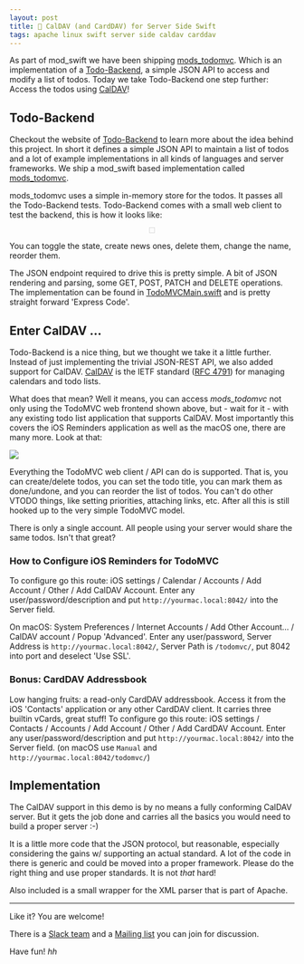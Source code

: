```yaml
---
layout: post
title: 📆 CalDAV (and CardDAV) for Server Side Swift
tags: apache linux swift server side caldav carddav
---
```


As part of mod_swift we have been shipping 
[mods_todomvc](https://github.com/AlwaysRightInstitute/mod_swift/tree/master/mods_todomvc).
Which is an implementation of a [Todo-Backend](http://todobackend.com), a simple
JSON API to access and modify a list of todos.
Today we take Todo-Backend one step further: Access the todos using 
[CalDAV](http://caldav.org)!

## Todo-Backend

Checkout the website of [Todo-Backend](http://todobackend.com) to learn more
about the idea behind this project.
In short it defines a simple JSON API to maintain a list of todos and a lot of
example implementations in all kinds of languages and server frameworks.
We ship a mod_swift based implementation called
[mods_todomvc](https://github.com/AlwaysRightInstitute/mod_swift/tree/master/mods_todomvc).

mods_todomvc uses a simple in-memory store for the todos. It passes all the 
Todo-Backend tests. Todo-Backend comes with a small web client to test
the backend, this is how it looks like:

<center><img src="http://noze.io/images/screenshot-todo-mvc-redis-1.jpeg" alt="" 
             style="border: 1px solid #DADADA; padding: 4px;"/></center>

You can toggle the state, create news ones, delete them, change the name,
reorder them.

The JSON endpoint required to drive this is pretty simple. A bit of JSON
rendering and parsing, some GET, POST, PATCH and DELETE operations.
The implementation can be found in
[TodoMVCMain.swift](https://github.com/AlwaysRightInstitute/mod_swift/blob/master/mods_todomvc/Sources/TodoMVCMain.swift)
and is pretty straight forward 'Express Code'.

## Enter CalDAV ...

Todo-Backend is a nice thing, but we thought we take it a little further.
Instead of just implementing the trivial JSON-REST API,
we also added support for CalDAV.
[CalDAV](http://caldav.org/) is the IETF standard
([RFC 4791](https://tools.ietf.org/html/rfc4791)) for managing calendars and
todo lists.

What does that mean? Well it means, you can access *mods_todomvc*
not only using the TodoMVC web frontend shown above, but - wait for it -
with any existing todo list application that supports CalDAV.
Most importantly this covers the iOS Reminders application as well as the macOS
one, there are many more. Look at that:

<img src="http://zeezide.de/img/finished-todo-mvc-iOS-reminders-list-cut.png" />

Everything the TodoMVC web client / API can do is supported.
That is, you can create/delete todos, you can set the todo title,
you can mark them as done/undone, and you can reorder the list of todos.
You can't do other VTODO things, like setting priorities, attaching links, etc.
After all this is still hooked up to the very simple TodoMVC model.

There is only a single account. All people using your server would share the
same todos. Isn't that great?

### How to Configure iOS Reminders for TodoMVC

To configure go this route: 
iOS settings / Calendar / Accounts / Add Account / Other / Add CalDAV Account.
Enter any user/password/description and put `http://yourmac.local:8042/` into
the Server field.

On macOS: System Preferences / Internet Accounts / Add Other Account... /
CalDAV account / Popup 'Advanced'. Enter any user/password,
Server Address is `http://yourmac.local:8042/`,
Server Path is `/todomvc/`, put 8042 into port and deselect 'Use SSL'.

### Bonus: CardDAV Addressbook

Low hanging fruits: a read-only CardDAV addressbook. 
Access it from the iOS 'Contacts' application or any other CardDAV client.
It carries three builtin vCards, great stuff!
To configure go this route: 
iOS settings / Contacts / Accounts / Add Account / Other / Add CardDAV Account.
Enter any user/password/description and put `http://yourmac.local:8042/` into
the Server field. 
(on macOS use `Manual` and `http://yourmac.local:8042/todomvc/`)

## Implementation

The CalDAV support in this demo is by no means a fully conforming CalDAV
server. But it gets the job done and carries all the basics you would need
to build a proper server :-)

It is a little more code that the JSON protocol, but reasonable, especially
considering the gains w/ supporting an actual standard.
A lot of the code in there is generic and could be moved into a proper
framework.
Please do the right thing and use proper standards. It is not *that* hard!

Also included is a small wrapper for the XML parser that is part of Apache.


<hr />
Like it? You are welcome!

There is a [Slack team](http://slack.noze.io/) and a
[Mailing list](https://groups.google.com/d/forum/mod_swift)
you can join for discussion.

Have fun! *hh*
